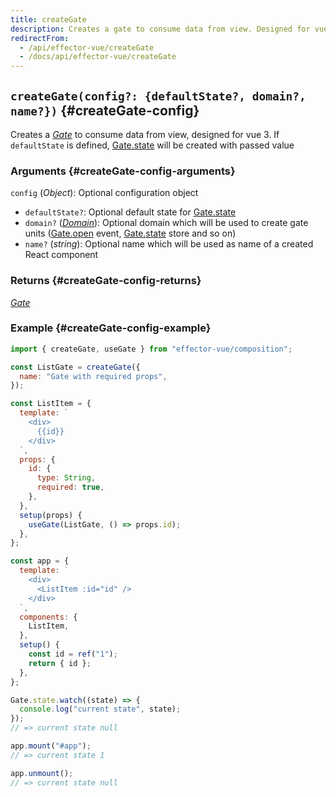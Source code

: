 ```yaml
---
title: createGate
description: Creates a gate to consume data from view. Designed for vue 3
redirectFrom:
  - /api/effector-vue/createGate
  - /docs/api/effector-vue/createGate
---
```


## `createGate(config?: {defaultState?, domain?, name?})` {#createGate-config}

Creates a [_Gate_](/apieffector-vue/Gate) to consume data from view, designed for vue 3.
If `defaultState` is defined, [Gate.state](/apieffector-vue/Gate#state) will be created with passed value

### Arguments {#createGate-config-arguments}

`config` (_Object_): Optional configuration object

- `defaultState?`: Optional default state for [Gate.state](/en/api/effector-vue/Gate#state)
- `domain?` ([_Domain_](/en/api/effector/Domain)): Optional domain which will be used to create gate units ([Gate.open](/en/api/effector-vue/Gate#open) event, [Gate.state](/en/api/effector-vue/Gate#state) store and so on)
- `name?` (_string_): Optional name which will be used as name of a created React component

### Returns {#createGate-config-returns}

[_Gate_](/en/api/effector-vue/Gate)

### Example {#createGate-config-example}

```js
import { createGate, useGate } from "effector-vue/composition";

const ListGate = createGate({
  name: "Gate with required props",
});

const ListItem = {
  template: `
    <div>
      {{id}}
    </div>
  `,
  props: {
    id: {
      type: String,
      required: true,
    },
  },
  setup(props) {
    useGate(ListGate, () => props.id);
  },
};

const app = {
  template: `
    <div>
      <ListItem :id="id" />
    </div>
  `,
  components: {
    ListItem,
  },
  setup() {
    const id = ref("1");
    return { id };
  },
};

Gate.state.watch((state) => {
  console.log("current state", state);
});
// => current state null

app.mount("#app");
// => current state 1

app.unmount();
// => current state null
```
